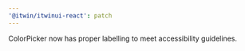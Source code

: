 ```yaml
---
'@itwin/itwinui-react': patch
---
```


ColorPicker now has proper labelling to meet accessibility guidelines.

